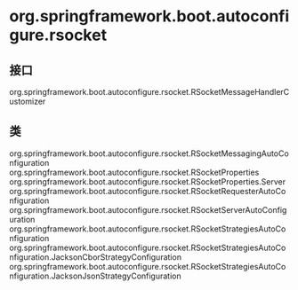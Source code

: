 # org.springframework.boot.autoconfigure.rsocket

## 接口

org.springframework.boot.autoconfigure.rsocket.RSocketMessageHandlerCustomizer

## 类

org.springframework.boot.autoconfigure.rsocket.RSocketMessagingAutoConfiguration
org.springframework.boot.autoconfigure.rsocket.RSocketProperties
org.springframework.boot.autoconfigure.rsocket.RSocketProperties.Server
org.springframework.boot.autoconfigure.rsocket.RSocketRequesterAutoConfiguration
org.springframework.boot.autoconfigure.rsocket.RSocketServerAutoConfiguration
org.springframework.boot.autoconfigure.rsocket.RSocketStrategiesAutoConfiguration
org.springframework.boot.autoconfigure.rsocket.RSocketStrategiesAutoConfiguration.JacksonCborStrategyConfiguration
org.springframework.boot.autoconfigure.rsocket.RSocketStrategiesAutoConfiguration.JacksonJsonStrategyConfiguration




